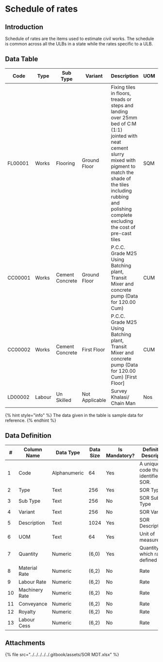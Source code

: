 # Schedule of rates

## Introduction

Schedule of rates are the items used to estimate civil works. The schedule is common across all the ULBs in a state while the rates specific to a ULB.

## Data Table

<table><thead><tr><th width="122">Code</th><th>Type</th><th width="114">Sub Type</th><th>Variant</th><th width="413">Description</th><th>UOM</th><th>Quantity</th><th width="125">Material Rate</th><th width="100">Labour Rate</th><th width="108">Machinery Rate</th><th width="110">Conveyance</th><th>Royalty</th><th width="129">Labour Cess</th><th>Total</th></tr></thead><tbody><tr><td>FL00001</td><td>Works</td><td>Flooring</td><td>Ground Floor</td><td>Fixing tiles in floors, treads or steps and landing over 25mm bed of C:M (1:1) jointed with neat cement slurry mixed with pigment to match the shade of the tiles including rubbing and polishing complete excluding the cost of pre-cast tiles</td><td>SQM</td><td>1</td><td>1307.80</td><td>3598.02</td><td></td><td>66.01</td><td>4.55</td><td>49.76</td><td>5026.14</td></tr><tr><td>CC00001</td><td>Works</td><td>Cement Concrete</td><td>Ground Floor</td><td>P.C.C. Grade M25 Using Batching plant, Transit Mixer and concrete pump (Data for 120.00 Cum)</td><td>CUM</td><td>120</td><td>329935.45</td><td>7095.84</td><td>49760.82</td><td>32001.01</td><td>15930</td><td>4347.23</td><td>439070.35</td></tr><tr><td>CC00002</td><td>Works</td><td>Cement Concrete</td><td>First Floor</td><td>P.C.C. Grade M25 Using Batching plant, Transit Mixer and concrete pump (Data for 120.00 Cum) [First Floor]</td><td>CUM</td><td>120</td><td>329935.45</td><td>7095.84</td><td>49760.82</td><td>32001.01</td><td>15930</td><td>4347.23</td><td>439070.35</td></tr><tr><td>LD00002</td><td>Labour</td><td>Un Skilled</td><td>Not Applicable</td><td>Survey Khalasi/ Chain Man</td><td>Nos</td><td>1</td><td></td><td>345.00</td><td></td><td></td><td></td><td></td><td>345.00</td></tr></tbody></table>

{% hint style="info" %}
The data given in the table is sample data for reference.
{% endhint %}

## Data Definition

<table><thead><tr><th width="71">#</th><th width="141">Column Name</th><th width="103">Data Type</th><th width="117">Data Size</th><th width="139">Is Mandatory?</th><th>Definition/ Description</th></tr></thead><tbody><tr><td>1</td><td>Code</td><td>Alphanumeric</td><td>64</td><td>Yes</td><td>A unique code that identifies the SOR.</td></tr><tr><td>2</td><td>Type</td><td>Text</td><td>256</td><td>Yes</td><td>SOR Type </td></tr><tr><td>3</td><td>Sub Type</td><td>Text</td><td>256</td><td>No</td><td>SOR Sub Type</td></tr><tr><td>4</td><td>Variant</td><td>Text</td><td>256</td><td>No</td><td>SOR Variant</td></tr><tr><td>5</td><td>Description</td><td>Text</td><td>1024</td><td>Yes</td><td>SOR Description</td></tr><tr><td>6</td><td>UOM</td><td>Text</td><td>64</td><td>Yes</td><td>Unit of measurement</td></tr><tr><td>7</td><td>Quantity</td><td>Numeric</td><td>(6,0)</td><td>Yes</td><td>Quantity for which rate is defined</td></tr><tr><td>8</td><td>Material Rate</td><td>Numeric</td><td>(6,2)</td><td>No</td><td>Rate</td></tr><tr><td>9</td><td>Labour Rate</td><td>Numeric</td><td>(6,2)</td><td>No</td><td>Rate</td></tr><tr><td>10</td><td>Machinery Rate</td><td>Numeric</td><td>(6,2)</td><td>No</td><td>Rate</td></tr><tr><td>11</td><td>Conveyance</td><td>Numeric</td><td>(6,2)</td><td>No</td><td>Rate</td></tr><tr><td>12</td><td>Royalty</td><td>Numeric</td><td>(6,2)</td><td>No</td><td>Rate</td></tr><tr><td>13</td><td>Labour Cess</td><td>Numeric</td><td>(6,2)</td><td>No</td><td>Rate</td></tr></tbody></table>

## Attachments

{% file src="../../../../../.gitbook/assets/SOR MDT.xlsx" %}
